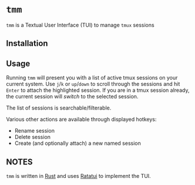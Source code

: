 # `tmm`

`tmm` is a Textual User Interface (TUI) to manage `tmux` sessions

## Installation

## Usage

Running `tmm` will present you with a list of active tmux sessions on your current system. Use `j`/`k` or `up`/`down` to scroll through the sessions and hit `Enter` to attach the highlighted session. If you are in a tmux session already, the current session will *switch* to the selected session.

The list of sessions is searchable/filterable.

Various other actions are available through displayed hotkeys:

- Rename session
- Delete session
- Create (and optionally attach) a new named session

## NOTES

`tmm` is written in [Rust](https://www.rust-lang.org/) and uses [Ratatui](https://ratatui.rs/) to implement the TUI.
